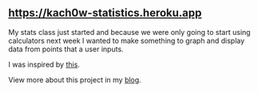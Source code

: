 ## <a href="https://kach0w-statistics.heroku.app">https://kach0w-statistics.heroku.app</a>

My stats class just started and because we were only going to start using calculators next week I wanted to make something to graph and display data from points that a user inputs.

I was inspired by <a href="https://github.com/oliver-ni/rsquared">this</a>.

View more about this project in my <a href="https://kachow.me/blog">blog</a>.
